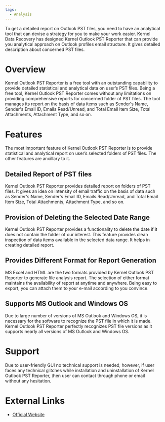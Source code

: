 ```yaml
---
tags:
  - Analysis
---
```

To get a detailed report on Outlook PST files, you need to have an
analytical tool that can devise a strategy for you to make your work
easier. Kernel Data Recovery has designed Kernel Outlook PST Reporter
that can provide you analytical approach on Outlook profiles email
structure. It gives detailed description about concerned PST files.

# Overview

Kernel Outlook PST Reporter is a free tool with an outstanding
capability to provide detailed statistical and analytical data on user’s
PST files. Being a free tool, Kernel Outlook PST Reporter comes without
any limitations on providing comprehensive reports for concerned folder
of PST files. The tool manages its report on the basis of data items
such as Sender's Name, Sender's Email ID, Emails Read/Unread, and Total
Email Item Size, Total Attachments, Attachment Type, and so on.

# Features

The most important feature of Kernel Outlook PST Reporter is to provide
statistical and analytical report on user’s selected folders of PST
files. The other features are ancillary to it.

## Detailed Report of PST files

Kernel Outlook PST Reporter provides detailed report on folders of PST
files. It gives an idea on intensity of email traffic on the basis of
data such as Sender's Name, Sender's Email ID, Emails Read/Unread, and
Total Email Item Size, Total Attachments, Attachment Type, and so on.

## Provision of Deleting the Selected Date Range

Kernel Outlook PST Reporter provides a functionality to delete the date
if it does not contain the folder of our interest. This feature provides
clean inspection of data items available in the selected data range. It
helps in creating detailed report.

## Provides Different Format for Report Generation

MS Excel and HTML are the two formats provided by Kernel Outlook PST
Reporter to generate file analysis report. The selection of either
format maintains the availability of report at anytime and anywhere.
Being easy to export, you can attach them to your e-mail according to
you convince.

## Supports MS Outlook and Windows OS

Due to large number of versions of MS Outlook and Windows OS, it is
necessary for the software to recognize the PST file in which it is
made. Kernel Outlook PST Reporter perfectly recognizes PST file versions
as it supports nearly all versions of MS Outlook and Windows OS.

# Support

Due to user-friendly GUI no technical support is needed; however, if
user faces any technical glitches while installation and uninstallation
of Kernel Outlook PST Reporter, then user can contact through phone or
email without any hesitation.

# External Links

* [Official Website](http://www.nucleustechnologies.com/)
